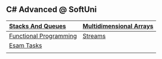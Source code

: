 ## C# Advanced @ SoftUni
|[Stacks And Queues](https://github.com/jackofdiamond5/Software-University/tree/master/C%23%20Fundamentals/C%23%20Advanced/Stacks%20And%20Queues) | [Multidimensional Arrays](https://github.com/jackofdiamond5/Software-University/tree/master/C%23%20Fundamentals/C%23%20Advanced/Multidimensional%20Arrays)|
|:--------------------------|:------------------------|
| [Functional Programming](https://github.com/jackofdiamond5/Software-University/tree/master/C%23%20Fundamentals/C%23%20Advanced/Functional%20Programming)     | [Streams](https://github.com/jackofdiamond5/Software-University/tree/master/C%23%20Fundamentals/C%23%20Advanced/Streams/Streams_Exercises/Streams)     |
|[Esam Tasks](https://github.com/jackofdiamond5/Software-University/tree/master/C%23%20Fundamentals/C%23%20Advanced/Exam%20Tasks)     |      |
|     |      |
